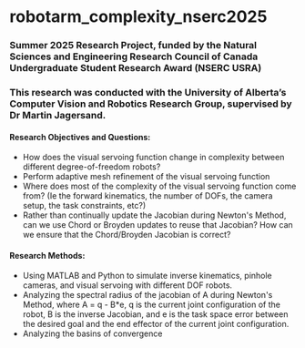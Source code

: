 # robotarm_complexity_nserc2025

### Summer 2025 Research Project, funded by the Natural Sciences and Engineering Research Council of Canada Undergraduate Student Research Award (NSERC USRA)

### This research was conducted with the University of Alberta’s Computer Vision and Robotics Research Group, supervised by Dr Martin Jagersand.

#### Research Objectives and Questions:
- How does the visual servoing function change in complexity between different degree-of-freedom robots?
- Perform adaptive mesh refinement of the visual servoing function
- Where does most of the complexity of the visual servoing function come from? (Ie the forward kinematics, the number of DOFs, the camera setup, the task constraints, etc?)
- Rather than continually update the Jacobian during Newton's Method, can we use Chord or Broyden updates to reuse that Jacobian? How can we ensure that the Chord/Broyden Jacobian is correct?

#### Research Methods:
- Using MATLAB and Python to simulate inverse kinematics, pinhole cameras, and visual servoing with different DOF robots.
- Analyzing the spectral radius of the jacobian of A during Newton's Method, where A = q - B*e, q is the current joint configuration of the robot, B is the inverse Jacobian, and e is the task space error between the desired goal and the end effector of the current joint configuration.
- Analyzing the basins of convergence

 
